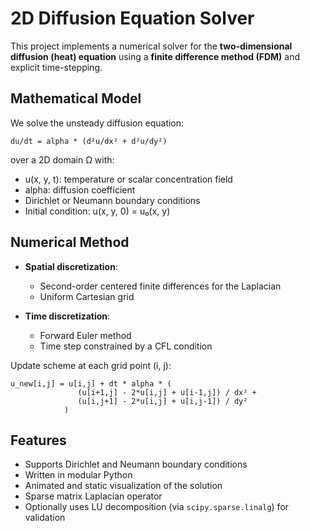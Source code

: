# 2D Diffusion Equation Solver

This project implements a numerical solver for the **two-dimensional diffusion (heat) equation** using a **finite difference method (FDM)** and explicit time-stepping.

## Mathematical Model

We solve the unsteady diffusion equation:

    du/dt = alpha * (d²u/dx² + d²u/dy²)

over a 2D domain Ω with:
- u(x, y, t): temperature or scalar concentration field
- alpha: diffusion coefficient
- Dirichlet or Neumann boundary conditions
- Initial condition: u(x, y, 0) = u₀(x, y)

## Numerical Method

- **Spatial discretization**:
  - Second-order centered finite differences for the Laplacian
  - Uniform Cartesian grid

- **Time discretization**:
  - Forward Euler method
  - Time step constrained by a CFL condition

Update scheme at each grid point (i, j):

    u_new[i,j] = u[i,j] + dt * alpha * (
                   (u[i+1,j] - 2*u[i,j] + u[i-1,j]) / dx² +
                   (u[i,j+1] - 2*u[i,j] + u[i,j-1]) / dy²
                )

## Features

- Supports Dirichlet and Neumann boundary conditions
- Written in modular Python
- Animated and static visualization of the solution
- Sparse matrix Laplacian operator
- Optionally uses LU decomposition (via `scipy.sparse.linalg`) for validation

